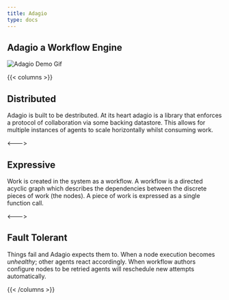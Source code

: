 ```yaml
---
title: Adagio
type: docs
---
```


## Adagio a Workflow Engine

![Adagio Demo Gif](/adagio.gif)

{{< columns >}}

## Distributed

Adagio is built to be destributed. At its heart adagio is a library that enforces a protocol of collaboration via some backing datastore. This allows for multiple instances of agents to scale horizontally whilst consuming work.

<--->

## Expressive

Work is created in the system as a workflow. A workflow is a directed acyclic graph which describes the dependencies between the discrete pieces of work (the nodes). A piece of work is expressed as a single function call.

<--->

## Fault Tolerant

Things fail and Adagio expects them to. When a node execution becomes _unhealthy_; other agents react accordingly. When workflow authors configure nodes to be retried agents will reschedule new attempts automatically.

{{< /columns >}}
